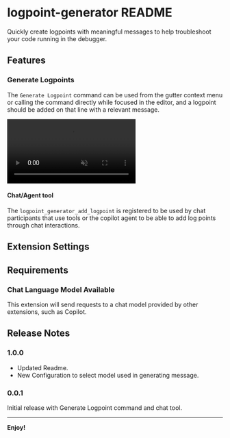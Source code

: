 # logpoint-generator README

Quickly create logpoints with meaningful messages to help troubleshoot your code running in the debugger.

## Features

### Generate Logpoints

The `Generate Logpoint` command can be used from the gutter context menu or calling the command directly while focused in the editor, and a logpoint should be added on that line with a relevant message.

<video src="assets/generateLogPoint.mp4" title="Video that shows generating a logtpoint with the keyboard shortcut." autoplay loop controls muted></video>

#### Chat/Agent tool

The `logpoint_generator_add_logpoint` is registered to be used by chat participants that use tools or the copilot agent to be able to add log points through chat interactions.

## Extension Settings

## Requirements

### Chat Language Model Available

This extension will send requests to a chat model provided by other extensions, such as Copilot.

## Release Notes

### 1.0.0

- Updated Readme.
- New Configuration to select model used in generating message.

### 0.0.1

Initial release with Generate Logpoint command and chat tool.

---

**Enjoy!**
